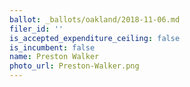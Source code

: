 ```yaml
---
ballot: _ballots/oakland/2018-11-06.md
filer_id: ''
is_accepted_expenditure_ceiling: false
is_incumbent: false
name: Preston Walker
photo_url: Preston-Walker.png
---
```

